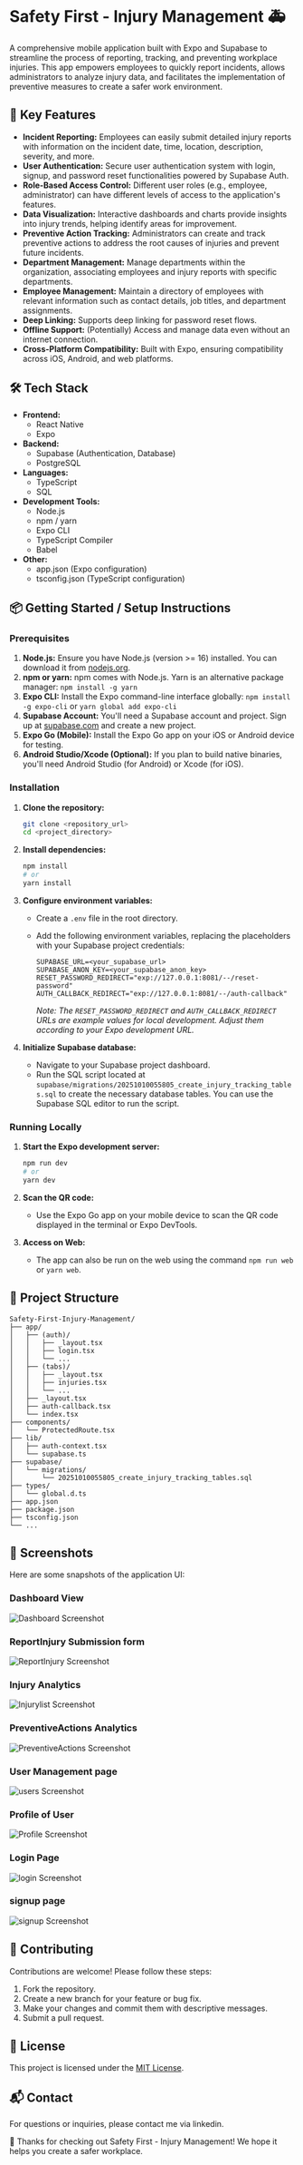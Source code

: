 # Safety First - Injury Management 🚑

A comprehensive mobile application built with Expo and Supabase to streamline the process of reporting, tracking, and preventing workplace injuries. This app empowers employees to quickly report incidents, allows administrators to analyze injury data, and facilitates the implementation of preventive measures to create a safer work environment.

## 🚀 Key Features

- **Incident Reporting:**  Employees can easily submit detailed injury reports with information on the incident date, time, location, description, severity, and more.
- **User Authentication:** Secure user authentication system with login, signup, and password reset functionalities powered by Supabase Auth.
- **Role-Based Access Control:**  Different user roles (e.g., employee, administrator) can have different levels of access to the application's features.
- **Data Visualization:**  Interactive dashboards and charts provide insights into injury trends, helping identify areas for improvement.
- **Preventive Action Tracking:**  Administrators can create and track preventive actions to address the root causes of injuries and prevent future incidents.
- **Department Management:** Manage departments within the organization, associating employees and injury reports with specific departments.
- **Employee Management:**  Maintain a directory of employees with relevant information such as contact details, job titles, and department assignments.
- **Deep Linking:** Supports deep linking for password reset flows.
- **Offline Support:** (Potentially) Access and manage data even without an internet connection.
- **Cross-Platform Compatibility:** Built with Expo, ensuring compatibility across iOS, Android, and web platforms.

## 🛠️ Tech Stack

*   **Frontend:**
    *   React Native
    *   Expo
*   **Backend:**
    *   Supabase (Authentication, Database)
    *   PostgreSQL
*   **Languages:**
    *   TypeScript
    *   SQL
*   **Development Tools:**
    *   Node.js
    *   npm / yarn
    *   Expo CLI
    *   TypeScript Compiler
    *   Babel
*   **Other:**
    *   app.json (Expo configuration)
    *   tsconfig.json (TypeScript configuration)

## 📦 Getting Started / Setup Instructions

### Prerequisites

1.  **Node.js:** Ensure you have Node.js (version >= 16) installed. You can download it from [nodejs.org](https://nodejs.org/).
2.  **npm or yarn:**  npm comes with Node.js. Yarn is an alternative package manager: `npm install -g yarn`
3.  **Expo CLI:** Install the Expo command-line interface globally: `npm install -g expo-cli` or `yarn global add expo-cli`
4.  **Supabase Account:** You'll need a Supabase account and project. Sign up at [supabase.com](https://supabase.com) and create a new project.
5.  **Expo Go (Mobile):** Install the Expo Go app on your iOS or Android device for testing.
6.  **Android Studio/Xcode (Optional):** If you plan to build native binaries, you'll need Android Studio (for Android) or Xcode (for iOS).

### Installation

1.  **Clone the repository:**

    ```bash
    git clone <repository_url>
    cd <project_directory>
    ```

2.  **Install dependencies:**

    ```bash
    npm install
    # or
    yarn install
    ```

3.  **Configure environment variables:**

    *   Create a `.env` file in the root directory.
    *   Add the following environment variables, replacing the placeholders with your Supabase project credentials:

        ```
        SUPABASE_URL=<your_supabase_url>
        SUPABASE_ANON_KEY=<your_supabase_anon_key>
        RESET_PASSWORD_REDIRECT="exp://127.0.0.1:8081/--/reset-password"
        AUTH_CALLBACK_REDIRECT="exp://127.0.0.1:8081/--/auth-callback"
        ```

        *Note: The `RESET_PASSWORD_REDIRECT` and `AUTH_CALLBACK_REDIRECT` URLs are example values for local development. Adjust them according to your Expo development URL.*

4.  **Initialize Supabase database:**

    *   Navigate to your Supabase project dashboard.
    *   Run the SQL script located at `supabase/migrations/20251010055805_create_injury_tracking_tables.sql` to create the necessary database tables.  You can use the Supabase SQL editor to run the script.

### Running Locally

1.  **Start the Expo development server:**

    ```bash
    npm run dev
    # or
    yarn dev
    ```

2.  **Scan the QR code:**

    *   Use the Expo Go app on your mobile device to scan the QR code displayed in the terminal or Expo DevTools.

3.  **Access on Web:**
    *   The app can also be run on the web using the command `npm run web` or `yarn web`.

## 📂 Project Structure

```
Safety-First-Injury-Management/
├── app/
│   ├── (auth)/
│   │   ├── _layout.tsx
│   │   ├── login.tsx
│   │   └── ...
│   ├── (tabs)/
│   │   ├── _layout.tsx
│   │   ├── injuries.tsx
│   │   └── ...
│   ├── _layout.tsx
│   ├── auth-callback.tsx
│   └── index.tsx
├── components/
│   └── ProtectedRoute.tsx
├── lib/
│   ├── auth-context.tsx
│   └── supabase.ts
├── supabase/
│   └── migrations/
│       └── 20251010055805_create_injury_tracking_tables.sql
├── types/
│   └── global.d.ts
├── app.json
├── package.json
├── tsconfig.json
└── ...
```

## 📸 Screenshots

Here are some snapshots of the application UI:

### Dashboard View
![Dashboard Screenshot](./assets/appPics/analytics.png)

### ReportInjury Submission form
![ReportInjury Screenshot](./assets/appPics/reportInjury.png)

### Injury Analytics
![Injurylist Screenshot](./assets/appPics/injuries.png)

### PreventiveActions Analytics
![PreventiveActions Screenshot](./assets/appPics/preventiveActions.png)

### User Management page
![users Screenshot](./assets/appPics/userMngmt.png)

### Profile of User
![Profile Screenshot](./assets/appPics/profile.png)

### Login Page
![login Screenshot](./assets/appPics/login.png)

### signup page
![signup Screenshot](./assets/appPics/signup.png)


## 🤝 Contributing

Contributions are welcome! Please follow these steps:

1.  Fork the repository.
2.  Create a new branch for your feature or bug fix.
3.  Make your changes and commit them with descriptive messages.
4.  Submit a pull request.

## 📝 License

This project is licensed under the [MIT License](LICENSE).

## 📬 Contact

For questions or inquiries, please contact me via linkedin.

💖 Thanks for checking out Safety First - Injury Management! We hope it helps you create a safer workplace.

